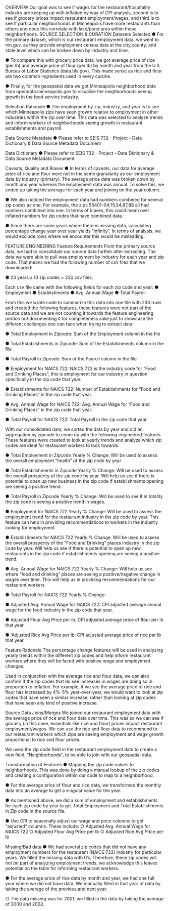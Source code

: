 OVERVIEW
Our goal was to see if wages for the restaurant/hospitality industry are keeping up with inflation by way of CPI analysis, second is to see if grocery prices impact restaurant employment/wages, and third is to see if particular neighborhoods in Minneapolis have more restaurants than others and does this correlate with lake/pond area within those neighborhoods.
SOURCE SELECTION & CURATION
Datasets Selected
●	For the primary dataset, which is our restaurant employment data, we went to mn.gov, as they provide employment census data at the city,county, and state level which can be broken down by industry and time. 

●	To compare this with grocery price data, we got average price of rice (per lb) and average price of flour (per lb) by month and year from the U.S Bureau of Labor Statistics (data.bls.gov). This made sense as rice and flour are two common ingredients used in every cuisine. 

●	Finally, for the geospatial data we got Minneapolis neighborhood data from opendata.minneapolis.gov to visualize the neighborhoods seeing growth in the food service industry. 

Selection Rationale
●	The employment by zip, industry, and year is to see which Minneapolis zips have seen growth relative to employment in other industries within the zip over time. This data was selected to analyze trends and inform workers of neighborhoods seeing growth in restaurant establishments and payroll. 


Data Source Metadata
●	Please refer to SEIS 732 - Project - Data Dictionary & Data Source Metadata Document

Data Dictionary
●	Please refer to SEIS 732 - Project - Data Dictionary & Data Source Metadata Document

Caveats, Quality and Biases
●	In terms of caveats, our data for average price of rice and flour were not in the same granularity as our employment data by industry (primary). The average price data was broken down by month and year whereas the employment data was annual. To solve this, we ended up taking the average for each year and joining on the year column. 

●	We also noticed the employment data had numbers combined for several zip codes as one. For example, the zips 55401-04;15,54,87,88 all had numbers combined into one. In terms of biases, this could mean over inflated numbers for zip codes that have combined data. 

●	Since there are some years where there is missing data, calculating percentage change year over year yields “infinity”. In terms of analysis, we would exclude rows where we encounter this would be misleading. 





















FEATURE ENGINEERING
Feature Requirements
From the primary source data, we had to consolidate our source data further after extracting. The data we were able to pull was employment by industry for each year and zip code. That means we had the following number of csv files that we downloaded:


●	23 years x 10 zip codes = 230 csv files. 


Each csv file came with the following fields for each zip code and year:
●	Employment
●	Establishments
●	Avg. Annual Wage
●	Total Payroll


























From this we wrote code to summarize this data into one file with 230 rows and created the following features, these features were not part of the source data and we are not counting it towards the feature engineering portion but documenting it for completeness sake just to showcase the different challenges one can face when trying to extract data:

●	Total Employment in Zipcode: Sum of the Employment column in the file

●	Total Establishments in Zipcode:  Sum of the Establishments column in the file

●	Total Payroll in Zipcode: Sum of the Payroll column in the file

●	Employment for NAICS 722: NAICS 722 is the industry code for “Food and Drinking Places”, this is employment for our industry in question specifically in the zip code that year. 

●	Establishments for NAICS 722: Number of Establishments for “Food and Drinking Places” in the zip code that year. 

●	Avg. Annual Wage for NAICS 722: Avg. Annual Wage for “Food and Drinking Places” in the zip code that year. 

●	Total Payroll for NAICS 722: Total Payroll in the zip code that year. 

With our consolidated data, we sorted the data by year and did an aggregation by zipcode to come up with the following engineered features. These features were created to look at yearly trends and analyze which zip codes are ideal for restaurant workers to look towards. 

●	Total Employment in Zipcode Yearly % Change: Will be used to assess the overall employment “health” of the zip code by year

●	Total Establishments in Zipcode Yearly % Change: Will be used to assess the overall prosperity of the zip code by year. Will help us see if there is potential to open up new business in the zip code if establishments opening are seeing a positive trend. 

●	Total Payroll in Zipcode Yearly % Change: Will be used to see if in totality the zip code is seeing a positive trend in wages.

●	Employment for NAICS 722 Yearly % Change: Will be used to assess the employment trend for the restaurant industry in the zip code by year. This feature can help in providing recommendations to workers in the industry looking for employment. 

 
●	Establishments for NAICS 722 Yearly % Change: Will be used to assess the overall prosperity of the “Food and Drinking” places industry in the zip code by year. Will help us see if there is potential to open up new restaurants in the zip code if establishments opening are seeing a positive trend. 

●	Avg. Annual Wage for NAICS 722 Yearly % Change: Will help us see where “food and drinking” places are seeing a positive/negative change in wages over time. This will help us in providing recommendations for our restaurant workers

●	Total Payroll for NAICS 722 Yearly % Change: 

●	Adjusted Avg. Annual Wage for NAICS 722: CPI adjusted average annual wage for the food industry in the zip code that year.

●	Adjusted Flour Avg Price per lb: CPI adjusted average price of flour per lb that year.

●	'Adjusted Rice Avg Price per lb: CPI adjusted average price of rice per lb that year

Feature Rationale
The percentage change features will be used in analyzing yearly trends within the different zip codes and help inform restaurant workers where they will be faced with positive wage and employment changes. 

Used in conjunction with the average rice and flour data, we can also confirm if the zip codes that do see increases in wages are doing so in proportion to inflation. For example, if we see the average price of rice and flour has increased by 4%-5% year-over-year, we would want to look at zip codes that have seen a similar increase, rather than looking at zip codes that have seen any kind of positive increase. 

Source Data Joins/Merges
We joined our restaurant employment data with the average price of rice and flour data over time. This was so we can see if grocery (in this case, essentials like rice and flour) prices impact restaurant employment/wages. We can use the rice and flour data to recommend to our restaurant workers which zips are seeing employment and wage growth proportional to rice and flour prices. 

We used the zip code field in the restaurant employment data to create a new field, “Neighborhoods”, to be able to join with our geospatial data. 



Transformation of Features
●	Mapping the zip code values to neighborhoods. This was done by doing a manual lookup of the zip codes and creating a configuration within our code to map to a neighborhood. 

●	For the average price of flour and rice data, we transformed the monthly data into an average to get a singular value for the year. 

●	As mentioned above, we did a sum of employment and establishments for each zip code by year to get Total Employment and Total Establishments in Zip code in the source file. 

●	Use CPI to seasonally adjust our wage and price columns to get “adjusted” columns. These include:
○	Adjusted Avg. Annual Wage for NAICS 722
○	Adjusted Flour Avg Price per lb
○	Adjusted Rice Avg Price per lb

Missing/Bad data
●	We had several zip codes that did not have any employment numbers for the restaurant (NAICS 722) industry for particular years. We filled the missing data with 0’s. Therefore, these zip codes will not be part of analyzing employment trends, we acknowledge this leaves potential on the table for informing restaurant workers. 

●	For the average price of rice data by month and year, we had one full year where we did not have data. We manually filled in that year of data by taking the average of the previous and next year.

○	The data missing was for 2001, we filled in the data by taking the average of 2000 and 2002. 

